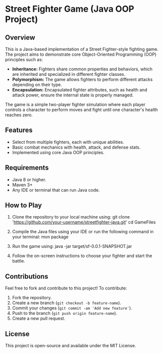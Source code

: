 # Street Fighter Game (Java OOP Project)

## Overview

This is a Java-based implementation of a Street Fighter-style fighting game. The project aims to demonstrate core Object-Oriented Programming (OOP) principles such as:

- **Inheritance:** Fighters share common properties and behaviors, which are inherited and specialized in different fighter classes.
- **Polymorphism:** The game allows fighters to perform different attacks depending on their type.
- **Encapsulation:** Encapsulated fighter attributes, such as health and attack power, ensure the internal state is properly managed.

The game is a simple two-player fighter simulation where each player controls a character to perform moves and fight until one character's health reaches zero.

## Features

- Select from multiple fighters, each with unique abilities.
- Basic combat mechanics with health, attack, and defense stats.
- Implemented using core Java OOP principles.

## Requirements

- Java 8 or higher.
- Maven 3+
- Any IDE or terminal that can run Java code.

## How to Play

1. Clone the repository to your local machine using:
   git clone 'https://github.com/your-username/streetfighter-java.git'
   cd GameFiles

2. Compile the Java files using your IDE or run the following command in your terminal:
   mvn package

3. Run the game using:
   java -jar target/sf-0.0.1-SNAPSHOT.jar

4. Follow the on-screen instructions to choose your fighter and start the battle.


## Contributions

Feel free to fork and contribute to this project! To contribute:

1. Fork the repository.
2. Create a new branch (`git checkout -b feature-name`).
3. Commit your changes (`git commit -am 'Add new feature'`).
4. Push to the branch (`git push origin feature-name`).
5. Create a new pull request.

## License

This project is open-source and available under the MIT License.



